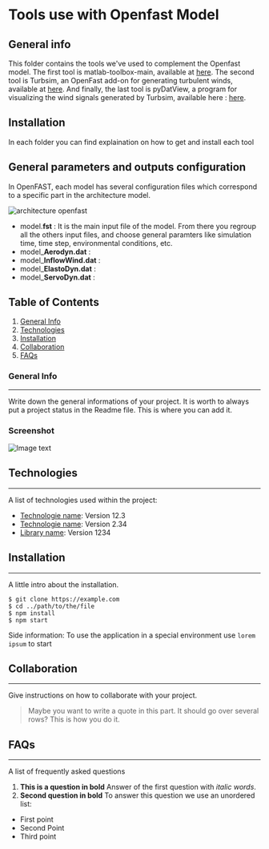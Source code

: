 # Tools use with Openfast Model
## General info
This folder contains the tools we've used to complement the Openfast model. The first tool is matlab-toolbox-main, available at [here](https://github.com/OpenFAST/matlab-toolbox). The second tool is Turbsim, an OpenFast add-on for generating turbulent winds, available at [here](https://github.com/BecMax/TurbSim). And finally, the last tool is pyDatView, a program for visualizing the wind signals generated by Turbsim, available here : [here](https://github.com/ebranlard/pyDatView).

## Installation
In each folder you can find explaination on how to get and install each tool




## General parameters and outputs configuration
In OpenFAST, each model has several configuration files which correspond to a specific part in the architecture model. 

![architecture openfast](https://github.com/Vialladr/Integrator-project-Ferrand-Vialle/assets/146111332/1fcff325-8421-490b-a675-e5a940452236)

* model.**fst** : It is the main input file of the model. From there you regroup all the others input files, and choose general paramters like simulation time, time step, environmental conditions, etc.
* model_**Aerodyn.dat** :
* model_**InflowWind.dat** :
* model_**ElastoDyn.dat** :
* model_**ServoDyn.dat** :























## Table of Contents
1. [General Info](#general-info)
2. [Technologies](#technologies)
3. [Installation](#installation)
4. [Collaboration](#collaboration)
5. [FAQs](#faqs)
### General Info
***
Write down the general informations of your project. It is worth to always put a project status in the Readme file. This is where you can add it. 
### Screenshot
![Image text](https://www.united-internet.de/fileadmin/user_upload/Brands/Downloads/Logo_IONOS_by.jpg)
## Technologies
***
A list of technologies used within the project:
* [Technologie name](https://example.com): Version 12.3 
* [Technologie name](https://example.com): Version 2.34
* [Library name](https://example.com): Version 1234
## Installation
***
A little intro about the installation. 
```
$ git clone https://example.com
$ cd ../path/to/the/file
$ npm install
$ npm start
```
Side information: To use the application in a special environment use ```lorem ipsum``` to start
## Collaboration
***
Give instructions on how to collaborate with your project.
> Maybe you want to write a quote in this part. 
> It should go over several rows?
> This is how you do it.
## FAQs
***
A list of frequently asked questions
1. **This is a question in bold**
Answer of the first question with _italic words_. 
2. __Second question in bold__ 
To answer this question we use an unordered list:
* First point
* Second Point
* Third point

